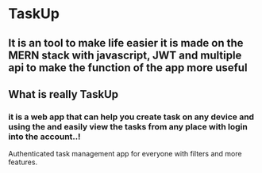 # TaskUp

## It is an tool to make life easier it is made on the MERN stack with javascript, JWT and multiple api to make the function of the app more useful 

## What is really TaskUp
### it is a web app that can help you create task on any device and using the and easily view the tasks from any place with login into the account..!
Authenticated task management app for everyone with filters and more features. 
